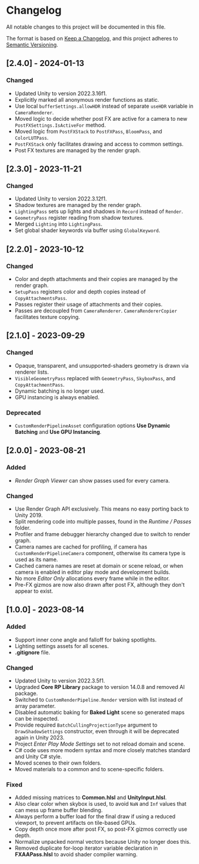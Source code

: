 # Changelog

All notable changes to this project will be documented in this file.

The format is based on [Keep a Changelog](https://keepachangelog.com/en/1.0.0/),
and this project adheres to [Semantic Versioning](https://semver.org/spec/v2.0.0.html).

## [2.4.0] - 2024-01-13

### Changed

- Updated Unity to version 2022.3.16f1.
- Explicitly marked all anonymous render functions as static.
- Use local `bufferSettings.allowHDR` instead of separate `useHDR` variable in `CameraRenderer`.
- Moved logic to decide whether post FX are active for a camera to new `PostFXSettings.IsActiveFor` method.
- Moved logic from `PostFXStack` to `PostFXPass`, `BloomPass`, and `ColorLUTPass`.
- `PostFXStack` only facilitates drawing and access to common settings.
- Post FX textures are managed by the render graph.

## [2.3.0] - 2023-11-21

### Changed

- Updated Unity to version 2022.3.12f1.
- Shadow textures are managed by the render graph.
- `LightingPass` sets up lights and shadows in `Record` instead of `Render`.
- `GeometryPass` register reading from shadow textures.
- Merged `Lighting` into `LightingPass`.
- Set global shader keywords via buffer using `GlobalKeyword`.

## [2.2.0] - 2023-10-12

### Changed

- Color and depth attachments and their copies are managed by the render graph.
- `SetupPass` registers color and depth copies instead of `CopyAttachmentsPass`.
- Passes register their usage of attachments and their copies.
- Passes are decoupled from `CameraRenderer`. `CameraRendererCopier` facilitates texture copying.

## [2.1.0] - 2023-09-29

### Changed

- Opaque, transparent, and unsupported-shaders geometry is drawn via renderer lists.
- `VisibleGeometryPass` replaced with `GeometryPass`, `SkyboxPass`, and `CopyAttachmentPass`.
- Dynamic batching is no longer used.
- GPU instancing is always enabled.

### Deprecated

- `CustomRenderPipelineAsset` configuration options **Use Dynamic Batching** and **Use GPU Instancing**. 

## [2.0.0] - 2023-08-21

### Added

- _Render Graph Viewer_ can show passes used for every camera.

### Changed

- Use Render Graph API exclusively. This means no easy porting back to Unity 2019.
- Split rendering code into multiple passes, found in the _Runtime / Passes_ folder.
- Profiler and frame debugger hierarchy changed due to switch to render graph.
- Camera names are cached for profiling, if camera has `CustomRenderPipelineCamera` component, otherwise its camera type is used as its name.
- Cached camera names are reset at domain or scene reload, or when camera is enabled in editor play mode and development builds.
- No more _Editor Only_ allocations every frame while in the editor.
- Pre-FX gizmos are now also drawn after post FX,  although they don't appear to exist.

## [1.0.0] - 2023-08-14

### Added

- Support inner cone angle and falloff for baking spotlights.
- Lighting settings assets for all scenes.
- **.gitignore** file.

### Changed

- Updated Unity to version 2022.3.5f1.
- Upgraded **Core RP Library** package to version 14.0.8 and removed AI package.
- Switched to `CustomRenderPipeline.Render` version with list instead of array parameter.
- Disabled automatic baking for **Baked Light** scene so generated maps can be inspected.
- Provide required `BatchCullingProjectionType` argument to `DrawShadowSettings` constructor, even through it will be deprecated again in Unity 2023.
- Project _Enter Play Mode Settings_ set to not reload domain and scene.
- C# code uses more modern syntax and more closely matches standard and Unity C# style.
- Moved scenes to their own folders.
- Moved materials to a common and to scene-specific folders.

### Fixed

- Added missing matrices to **Common.hlsl** and **UnityInput.hlsl**.
- Also clear color when skybox is used, to avoid `NaN` and `Inf` values that can mess up frame buffer blending.
- Always perform a buffer load for the final draw if using a reduced viewport, to prevent artifacts on tile-based GPUs.
- Copy depth once more after post FX, so post-FX gizmos correctly use depth.
- Normalize unpacked normal vectors because Unity no longer does this.
- Removed duplicate for-loop iterator variable declaration in **FXAAPass.hlsl** to avoid shader compiler warning.
